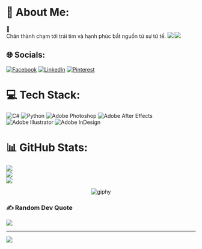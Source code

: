 # 💫 About Me:
 👋<br>Chân thành chạm tới trái tim và hạnh phúc bắt nguồn từ sự tử tế.
 [![](https://visitcount.itsvg.in/api?id=Huy&label=Xem%20g%C3%AC%20%C4%91%E1%BA%A5y&color=3&icon=4&pretty=true)](https://visitcount.itsvg.in)
 <a href="https://visitcount.itsvg.in">
  <img src="https://visitcount.itsvg.in/api?id=Huy&label=Xem%20g%C3%AC%20%C4%91%E1%BA%A5y&color=3&icon=4&pretty=true" />
</a>


## 🌐 Socials:
[![Facebook](https://img.shields.io/badge/Facebook-%231877F2.svg?logo=Facebook&logoColor=white)](https://facebook.com/https://www.facebook.com/99999ye) [![LinkedIn](https://img.shields.io/badge/LinkedIn-%230077B5.svg?logo=linkedin&logoColor=white)](https://linkedin.com/in/https://www.linkedin.com/in/nguy%E1%BB%85n-v%C4%83n-huy-313134304/) [![Pinterest](https://img.shields.io/badge/Pinterest-%23E60023.svg?logo=Pinterest&logoColor=white)](https://pinterest.com/https://www.pinterest.com/giahuy0738/) 

# 💻 Tech Stack:
![C#](https://img.shields.io/badge/c%23-%23239120.svg?style=for-the-badge&logo=csharp&logoColor=white) ![Python](https://img.shields.io/badge/python-3670A0?style=for-the-badge&logo=python&logoColor=ffdd54) ![Adobe Photoshop](https://img.shields.io/badge/adobe%20photoshop-%2331A8FF.svg?style=for-the-badge&logo=adobe%20photoshop&logoColor=white) ![Adobe After Effects](https://img.shields.io/badge/Adobe%20After%20Effects-9999FF.svg?style=for-the-badge&logo=Adobe%20After%20Effects&logoColor=white) ![Adobe Illustrator](https://img.shields.io/badge/adobe%20illustrator-%23FF9A00.svg?style=for-the-badge&logo=adobe%20illustrator&logoColor=white) ![Adobe InDesign](https://img.shields.io/badge/Adobe%20InDesign-49021F?style=for-the-badge&logo=adobeindesign&logoColor=FF3366)
# 📊 GitHub Stats:
![](https://github-readme-stats.vercel.app/api?username=HuyNguyen9838&theme=dark&hide_border=false&include_all_commits=true&count_private=true)<br/>
![](https://github-readme-streak-stats.herokuapp.com/?user=HuyNguyen9838&theme=dark&hide_border=false)<br/>
![](https://github-readme-stats.vercel.app/api/top-langs/?username=HuyNguyen9838&theme=dark&hide_border=false&include_all_commits=true&count_private=true&layout=compact)
<p align="center">
  <img src="https://github.com/thanhtin4401/thanhtin4401/assets/85281544/a65ececb-7042-4a69-b9a6-71381c48b003" alt="giphy" />
</p>



### ✍️ Random Dev Quote
![](https://quotes-github-readme.vercel.app/api?type=horizontal&theme=radical)



---
[![](https://visitcount.itsvg.in/api?id=HuyNguyen9838&icon=0&color=0)](https://visitcount.itsvg.in)

<!-- Proudly created with GPRM ( https://gprm.itsvg.in ) -->
